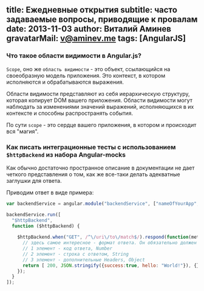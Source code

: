 title: Ежедневные открытия
subtitle: часто задаваемые вопросы, приводящие к провалам
date: 2013-11-03
author: Виталий Аминев
gravatarMail: v@aminev.me
tags: [AngularJS]
---

### Что такое области видимости в Angular.js?

`Scope`, оно же `область видимости` - это объект, ссылающийся на своеобразную модель приложения. Это контекст, в котором
исполняются и обрабатываются выражения. 

Области видимости представляют из себя иерархическую структуру, которая копирует DOM вашего приложения. Области видимости могут наблюдать за изменениями значений выражений, исполняющихся в их контексте и
способны распространять события.

По сути `scope` - это сердце вашего приложения, в котором и происходит вся "магия".

### Как писать интеграционные тесты с использованием `$httpBackend` из набора Angular-mocks

Как обычно достаточно пространное описание в документации не дает четкого представления о том, как же все-таки делать
адекватные заглушки для ответа. 

Приводим ответ в виде примера:

```javascript
var backendService = angular.module("backendService", ["nameOfYourApp", "ngMockE2E"]);

backendService.run([
  "$httpBackend",
  function ($httpBackend) {
    
    $httpBackend.when("GET", /^\/uri\/to\/match$/).respond(function(method, url, params){
      // здесь самое интересное - формат ответа. Он обязательно должен быть в виде массива
      // 1 элемент - код ответа, Number
      // 2 элемент - строка с ответом, String
      // 3 элемент - дополнительные Headers, Object
      return [ 200, JSON.stringify({success:true, hello: "World!"}), {} ];
    });
  }
]);
```
